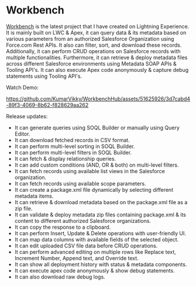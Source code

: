 # Workbench

[Workbench](https://salesarena-dev-ed.my.site.com/Workbench/s/) is the latest project that I have created on Lightning Experience. It is mainly built on LWC & Apex, it can query data & its metadata based on various parameters from an authorized Salesforce Organization using Force.com Rest APIs. It also can filter, sort, and download these records. Additionally, it can perform CRUD operations on Salesforce records with multiple functionalities. Furthermore, it can retrieve & deploy metadata files across different Salesforce environments using Metadata SOAP APIs & Tooling API's. It can also execute Apex code anonymously & capture debug statements using Tooling API's.


Watch Demo:

https://github.com/KumarVikky/WorkbenchHub/assets/51625926/3d7cabd4-89f3-4069-8b62-f828629aa262

Release updates:
- It can generate queries using SOQL Builder or manually using Query Editor.
- It can download fetched records in CSV format.
- It can perform multi-level sorting in SOQL Builder.
- It can perform multi-level filters in SOQL Builder.
- It can fetch & display relationship queries.
- It can add custom conditions (AND, OR & both) on multi-level filters.
- It can fetch records using available list views in the Salesforce organization.
- It can fetch records using available scope parameters.
- It can create a package.xml file dynamically by selecting different metadata items.
- It can retrieve & download metadata based on the package.xml file as a zip file.
- It can validate & deploy metadata zip files containing package.xml & its content to different authorized Salesforce organizations.
- It can copy the response to a clipboard.
- It can perform Insert, Update & Delete operations with user-friendly UI.
- It can map data columns with available fields of the selected object.
- It can edit uploaded CSV file data before CRUD operations.
- It can perform advanced editing on multiple rows like Replace text, Increment Number, Append text, and Override text.
- It can show all deployment history with status & metadata components.
- It can execute apex code anonymously & show debug statements.
- It can also download raw debug logs.
